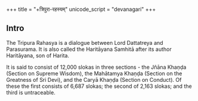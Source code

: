 +++
title = "+त्रिपुरा-रहस्यम्"
unicode_script = "devanagari"
+++

## Intro
The Tripura Rahasya is a dialogue between Lord Dattatreya and Parasurama. It is also called the Haritāyana Samhitā after its author Haritāyana, son of Harita.

It is said to consist of 12,000 slokas in three sections - the Jñāna Khaṇḍa (Section on Supreme Wisdom), the Mahātamya Khaṇḍa (Section on the Greatness of Sri Devi), and the Caryā Khaṇḍa (Section on Conduct). Of these the first consists of 6,687 slokas; the second of 2,163 slokas; and the third is untraceable.

